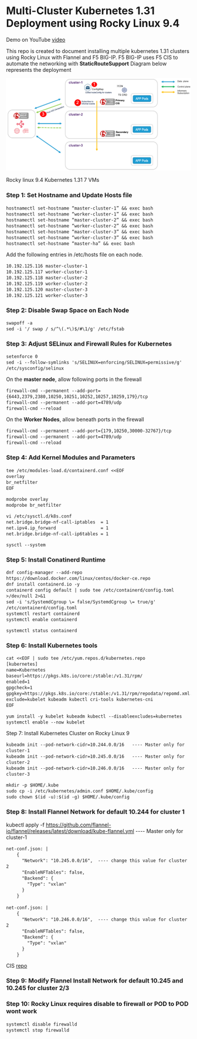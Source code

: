 # Multi-Cluster Kubernetes 1.31 Deployment using Rocky Linux 9.4

Demo on YouTube [video]()

This repo is created to document installing multiple kubernetes 1.31 clusters using Rocky Linux with Flannel and F5 BIG-IP. F5 BIG-IP uses F5 CIS to automate the networking with **StaticRouteSupport** Diagram below represents the deployment

![diagram](https://github.com/mdditt2000/kubernetes-1-31/blob/main/rockylinux/diagram/2024-11-19_10-47-59.png)

Rocky linux 9.4
Kubernetes 1.31
7 VMs

### Step 1: Set Hostname and Update Hosts file

```
hostnamectl set-hostname “master-cluster-1” && exec bash
hostnamectl set-hostname “worker-cluster-1” && exec bash
hostnamectl set-hostname “master-cluster-2” && exec bash
hostnamectl set-hostname “worker-cluster-2” && exec bash
hostnamectl set-hostname “master-cluster-3” && exec bash
hostnamectl set-hostname “worker-cluster-3” && exec bash
hostnamectl set-hostname “master-ha” && exec bash
```

Add the following entries in /etc/hosts file on each node.

```
10.192.125.116 master-cluster-1
10.192.125.117 worker-cluster-1
10.192.125.118 master-cluster-2
10.192.125.119 worker-cluster-2
10.192.125.120 master-cluster-3
10.192.125.121 worker-cluster-3
```

### Step 2: Disable Swap Space on Each Node

```
swapoff -a
sed -i '/ swap / s/^\(.*\)$/#\1/g' /etc/fstab
```

### Step 3: Adjust SELinux and Firewall Rules for Kubernetes

```
setenforce 0
sed -i --follow-symlinks 's/SELINUX=enforcing/SELINUX=permissive/g' /etc/sysconfig/selinux
```

On the **master node**, allow following ports in the firewall

```
firewall-cmd --permanent --add-port={6443,2379,2380,10250,10251,10252,10257,10259,179}/tcp
firewall-cmd --permanent --add-port=4789/udp
firewall-cmd --reload
```

On the **Worker Nodes**, allow beneath ports in the firewall

```
firewall-cmd --permanent --add-port={179,10250,30000-32767}/tcp
firewall-cmd --permanent --add-port=4789/udp
firewall-cmd --reload
```

### Step 4: Add Kernel Modules and Parameters

```
tee /etc/modules-load.d/containerd.conf <<EOF
overlay
br_netfilter
EOF
```
```
modprobe overlay
modprobe br_netfilter
```

```
vi /etc/sysctl.d/k8s.conf
net.bridge.bridge-nf-call-iptables  = 1
net.ipv4.ip_forward                 = 1
net.bridge.bridge-nf-call-ip6tables = 1
```
```
sysctl --system
```

### Step 5: Install Conatinerd Runtime

```
dnf config-manager --add-repo https://download.docker.com/linux/centos/docker-ce.repo
dnf install containerd.io -y
containerd config default | sudo tee /etc/containerd/config.toml >/dev/null 2>&1
sed -i 's/SystemdCgroup \= false/SystemdCgroup \= true/g' /etc/containerd/config.toml
systemctl restart containerd
systemctl enable containerd
```
```
systemctl status containerd
```

### Step 6: Install Kubernetes tools

```
cat <<EOF | sudo tee /etc/yum.repos.d/kubernetes.repo
[kubernetes]
name=Kubernetes
baseurl=https://pkgs.k8s.io/core:/stable:/v1.31/rpm/
enabled=1
gpgcheck=1
gpgkey=https://pkgs.k8s.io/core:/stable:/v1.31/rpm/repodata/repomd.xml.key
exclude=kubelet kubeadm kubectl cri-tools kubernetes-cni
EOF
```

```
yum install -y kubelet kubeadm kubectl --disableexcludes=kubernetes
systemctl enable --now kubelet
```

Step 7: Install Kubernetes Cluster on Rocky Linux 9

```
kubeadm init --pod-network-cidr=10.244.0.0/16   ---- Master only for cluster-1
kubeadm init --pod-network-cidr=10.245.0.0/16   ---- Master only for cluster-2
kubeadm init --pod-network-cidr=10.246.0.0/16   ---- Master only for cluster-3
```

```
mkdir -p $HOME/.kube
sudo cp -i /etc/kubernetes/admin.conf $HOME/.kube/config
sudo chown $(id -u):$(id -g) $HOME/.kube/config
```

### Step 8: Install Flannel Network for default 10.244 for cluster 1

kubectl apply -f https://github.com/flannel-io/flannel/releases/latest/download/kube-flannel.yml ---- Master only for cluster-1

```
net-conf.json: |
    {
      "Network": "10.245.0.0/16",  ---- change this value for cluster 2
      "EnableNFTables": false,
      "Backend": {
        "Type": "vxlan"
      }
    }

net-conf.json: |
    {
      "Network": "10.246.0.0/16",  ---- change this value for cluster 2
      "EnableNFTables": false,
      "Backend": {
        "Type": "vxlan"
      }
    }
```
CIS [repo](https://github.com/mdditt2000/kubernetes-1-31/tree/main/multi-cluster-flannel/cluster-2/flannel)

### Step 9: Modify Flannel Install Network for default 10.245 and 10.245 for cluster 2/3

### Step 10: Rocky Linux requires disable to firewall or POD to POD wont work

```
systemctl disable firewalld
systemctl stop firewalld
```